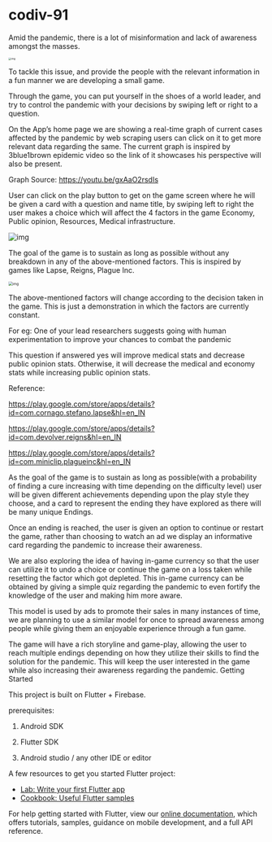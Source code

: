 # codiv-91



Amid the pandemic, there is a lot of misinformation and lack of awareness amongst the masses.

<img src="https://lh6.googleusercontent.com/7rW59ZIZ_opUIRWyglmUFanCjl42Za5OtyqGozPDi2t2RpjGWYYPKQfifec7C0Y-07QpL2xj2JfcfFy41Xjmsr_8mGSzaC3uvhMF91KlGKR9Abuv1M72pveB6RhwW_HqG_WHiCKF" alt="img" style="zoom: 33%;" />

To tackle this issue, and provide the people with the relevant information in a fun manner we are developing a small game.

Through the game, you can put yourself in the shoes of a world leader, and try to control the pandemic with your decisions by swiping left or right to a question. 

On the App’s home page we are showing a real-time graph of current cases affected by the pandemic by web scraping users can click on it to get more relevant data regarding the same. The current graph is inspired by 3blue1brown epidemic video so the link of it showcases his perspective will also be present.

Graph Source: https://youtu.be/gxAaO2rsdIs



User can click on the play button to get on the game screen where he will be given a card with a question and name title, by swiping left to right the user makes a choice which will affect the 4 factors in the game Economy, Public opinion, Resources, Medical infrastructure.

![img](https://lh5.googleusercontent.com/HRJ2DYi7iMWySVuXTRe9HE6yqiketwb0zRKLF_2oHibGCj2hL4DGxwUGPyxMq7-aVvW8RJXB7vpnm-YKHxLHdPjBnCAB_bqLlWTfUA8bgH4N1_Wee31hv3vtOFzHLacjJR8daHmC)



The goal of the game is to sustain as long as possible without any breakdown in any of the above-mentioned factors. This is inspired by games like Lapse, Reigns, Plague Inc.




<img src="https://lh3.googleusercontent.com/OeDEiAfiFUj1G9pWEweio3htJ29YFfJc_-e0PRDTQhY2-QdtnL_GStqQhXPcgDZ0ugUNAelCdmcoTbjugV4kBRx9mBlAuLMbJfFxSBfnq9gq4CoSI0lpEx5JLN5da9Rl5wl5eX6R" alt="img" style="zoom:50%;" />



The above-mentioned factors will change according to the decision taken in the game. This is just a demonstration in which the factors are currently constant. 

For eg: One of your lead researchers suggests going with human experimentation to improve your chances to combat the pandemic

This question if answered yes will improve medical stats and decrease public opinion stats. Otherwise, it will decrease the medical and economy stats while increasing public opinion stats.

Reference: 



https://play.google.com/store/apps/details?id=com.cornago.stefano.lapse&hl=en_IN

https://play.google.com/store/apps/details?id=com.devolver.reigns&hl=en_IN

https://play.google.com/store/apps/details?id=com.miniclip.plagueinc&hl=en_IN



As the goal of the game is to sustain as long as possible(with a probability of finding a cure increasing with time depending on the difficulty level) user will be given different achievements depending upon the play style they choose, and a card to represent the ending they have explored as there will be many unique Endings.

Once an ending is reached, the user is given an option to continue or restart the game, rather than choosing to watch an ad we display an informative card regarding the pandemic to increase their awareness.

We are also exploring the idea of having in-game currency so that the user can utilize it to undo a choice or continue the game on a loss taken while resetting the factor which got depleted. This in-game currency can be obtained by giving a simple quiz regarding the pandemic to even fortify the knowledge of the user and making him more aware.

This model is used by ads to promote their sales in many instances of time, we are planning to use a similar model for once to spread awareness among people while giving them an enjoyable experience through a fun game.

The game will have a rich storyline and game-play, allowing the user to reach multiple endings depending on how they utilize their skills to find the solution for the pandemic. This will keep the user interested in the game while also increasing their awareness regarding the pandemic. Getting Started

This project is built on  Flutter + Firebase.

prerequisites:



1. Android SDK

2. Flutter SDK

3. Android studio / any other IDE or editor

   

A few resources to get you started Flutter project:

- [Lab: Write your first Flutter app](https://flutter.dev/docs/get-started/codelab)
- [Cookbook: Useful Flutter samples](https://flutter.dev/docs/cookbook)

For help getting started with Flutter, view our
[online documentation](https://flutter.dev/docs), which offers tutorials,
samples, guidance on mobile development, and a full API reference.